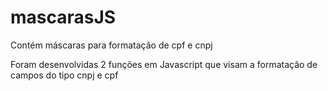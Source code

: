 # mascarasJS
Contém máscaras para formatação de cpf e cnpj

Foram desenvolvidas 2 funções em Javascript que visam a formatação de campos do tipo cnpj e cpf

